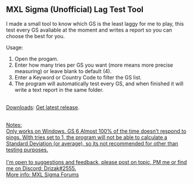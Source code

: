 <h2>MXL Sigma (Unofficial) Lag Test Tool</h2>

I made a small tool to know which GS is the least laggy for me to play, this test every GS avaliable at the moment and writes a report so you can choose the best for you.
<br>

Usage:
<ol>
  <li>Open the progam.</li>
<li>Enter how many tries per GS you want (more means more precise measuring) or leave blank to default (4).</li>
<li>Enter a Keyword or Country Code to filter the GS list.</li>
<li>The program will automatically test every GS, and when finished it will write a text report in the same folder.</li>
</ol>

<br>
<u>Downloads</u>: <a href="https://github.com/drizak/MXL-Sigma-ULTT/releases">Get latest release</a>.<br>
<br>

<u>Notes</ul>:<br>
Only works on Windows.
GS 6 Almost 100% of the time doesn't respond to pings.
With tries set to 1, the program will not be able to calculate a Standard Deviation (or average), so its not recommended for other than testing purposes.
<br><br>
I'm open to suggestions and feedback, please post on topic, PM me or find me on Discord: Drizak#2555.<br>
<u>More info</u>: <a href="https://forum.median-xl.com/viewtopic.php?f=4&t=24270">MXL Sigma Forums</a>
